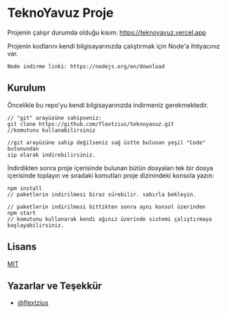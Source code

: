 
# TeknoYavuz Proje

Projenin çalışır durumda olduğu kısım: https://teknoyavuz.vercel.app

Projenin kodlarını kendi bilgisayarınızda çalıştırmak için Node'a ihtiyacınız var. 
```
Node indirme linki: https://nodejs.org/en/download
```



## Kurulum

Öncelikle bu repo'yu kendi bilgisayarınızda indirmeniz gerekmektedir. 

```
// "git" arayüzüne sahipseniz:
git clone https://github.com/flextzius/teknoyavuz.git
//komutunu kullanabilirsiniz

//git arayüzüne sahip değilseniz sağ üstte bulunan yeşil "Code" butonundan 
zip olarak indirebilirsiniz.
```
İndirdikten sonra proje içerisinde bulunan bütün dosyaları tek bir dosya içerisinde toplayın ve sıradaki komutları proje dizinindeki konsola yazın:

```
npm install
// paketlerin indirilmesi biraz sürebilir. sabırla bekleyin.

// paketlerin indirilmesi bittikten sonra aynı konsol üzerinden
npm start
// komutunu kullanarak kendi ağınız üzerinde sistemi çalıştırmaya başlayabilirsiniz.
```
  
## Lisans

[MIT](https://choosealicense.com/licenses/mit/)

  
## Yazarlar ve Teşekkür

- [@flextzius](https://www.github.com/flextzius)

  